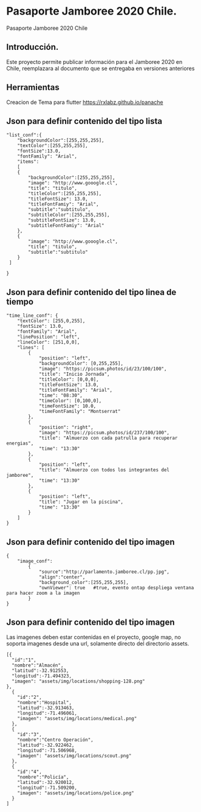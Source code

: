 # Pasaporte Jamboree 2020 Chile.

Pasaporte Jamboree 2020 Chile

## Introducción.

Este proyecto permite publicar información para el Jamboree 2020 en Chile, reemplazara al documento que se entregaba en versiones anteriores


## Herramientas
Creacion de Tema para flutter
https://rxlabz.github.io/panache  


## Json para definir contenido del tipo lista
```
"list_conf":{
    "backgroundColor":[255,255,255],
    "textColor":[255,255,255],
    "fontSize":13.0,  
    "fontFamily": "Arial",
    "items":
    [
    {
        "backgroundColor":[255,255,255],
        "image": "http://www.gooogle.cl",
        "title": "titulo",
        "titleColor":[255,255,255],
        "titleFontSize": 13.0,
        "titleFontFamiy": "Arial",
        "subtitle":"subtitulo",
        "subtitleColor":[255,255,255],
        "subtitleFontSize": 13.0,
        "subtitleFontFamiy": "Arial"
    },
    {
        "image": "http://www.gooogle.cl",
        "title": "titulo",
        "subtitle":"subtitulo"
    }    
 ]
    
}
```

## Json para definir contenido del tipo linea de tiempo
```
"time_line_conf": {
    "textColor": [255,0,255],
    "fontSize": 13.0,
    "fontFamily": "Arial",
    "linePosition": "left",
    "lineColor": [251,0,0],
    "lines": [
        {
            "position": "left",
            "backgroundColor": [0,255,255],
            "image": "https://picsum.photos/id/23/100/100",
            "title": "Inicio Jornada",
            "titleColor": [0,0,0],
            "titleFontSize": 13.0,
            "titleFontFamily": "Arial",
            "time": "08:30",
            "timeColor": [0,100,0],
            "timeFontSize": 10.0,
            "timeFontFamily": "Montserrat"
        },
        {
            "position": "right",
            "image": "https://picsum.photos/id/237/100/100",
            "title": "Almuerzo con cada patrulla para recuperar energias",
            "time": "13:30"
        },
        {
            "position": "left",
            "title": "Almuerzo con todos los integrantes del jamboree",
            "time": "13:30"
        },
        {
            "position": "left",
            "title": "Jugar en la piscina",
            "time": "13:30"
        }
    ]
}
```
## Json para definir contenido del tipo imagen
```
{
    "image_conf":
        {
            "source":"http://parlamento.jamboree.cl/pp.jpg",
            "align":"center",
            "background_color":[255,255,255],
            "ownViewer": true   #true, evento ontap despliega ventana para hacer zoom a la imagen
        } 
}

```
## Json para definir contenido del tipo imagen


Las imagenes deben estar contenidas en el proyecto, google map, no soporta imagenes desde una url, solamente directo del directorio assets.

```
[{
  "id":"1",
  "nombre":"Almacén",
  "latitud":-32.912553,
  "longitud":-71.494323,
  "imagen": "assets/img/locations/shopping-128.png"
},
  {
    "id":"2",
    "nombre":"Hospital",
    "latitud":-32.913463,
    "longitud":-71.496061,
    "imagen": "assets/img/locations/medical.png"
  },
  {
    "id":"3",
    "nombre":"Centro Operación",
    "latitud":-32.922462,
    "longitud":-71.506968,
    "imagen": "assets/img/locations/scout.png"
  },
  {
    "id":"4",
    "nombre":"Policía",
    "latitud":-32.920012,
    "longitud":-71.509200,
    "imagen": "assets/img/locations/police.png"
  }
]
```